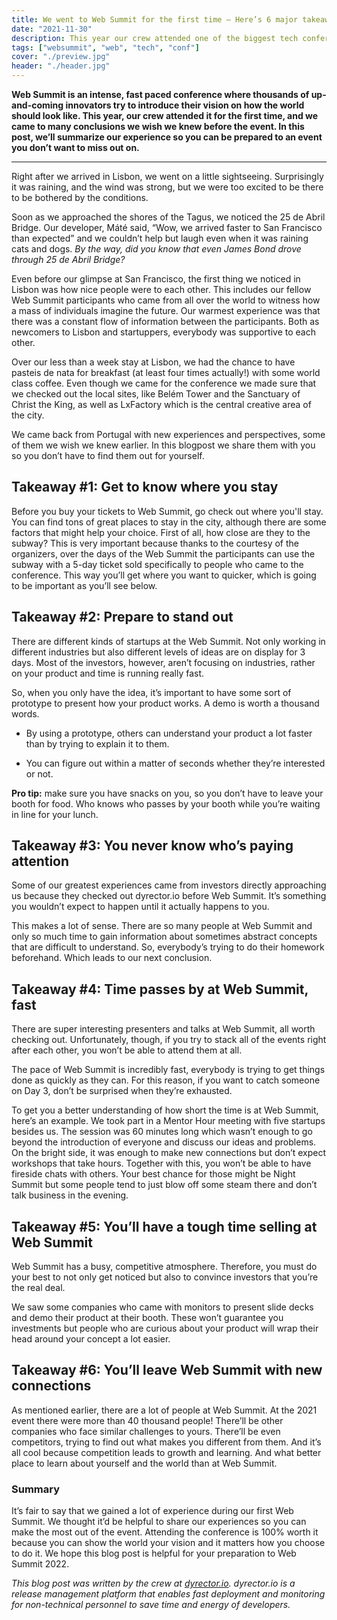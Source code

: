 ```yaml
---
title: We went to Web Summit for the first time – Here’s 6 major takeaways you need to know before you buy your tickets
date: "2021-11-30"
description: This year our crew attended one of the biggest tech conferences of the world, Web Summit for the first time to show investors the dyrector.io release management platform. In this post, we’ll summarize our experience so you can be prepared to an event you don’t want to miss out on.
tags: ["websummit", "web", "tech", "conf"]
cover: "./preview.jpg"
header: "./header.jpg"
---
```


**Web Summit is an intense, fast paced conference where thousands of up-and-coming innovators try to introduce their vision on how the world should look like. This year, our crew attended it for the first time, and we came to many conclusions we wish we knew before the event. In this post, we’ll summarize our experience so you can be prepared to an event you don’t want to miss out on.**

***

Right after we arrived in Lisbon, we went on a little sightseeing. Surprisingly it was raining, and the wind was strong, but we were too excited to be there to be bothered by the conditions.

Soon as we approached the shores of the Tagus, we noticed the 25 de Abril Bridge. Our developer, Máté said, “Wow, we arrived faster to San Francisco than expected” and we couldn’t help but laugh even when it was raining cats and dogs. *By the way, did you know that even James Bond drove through 25 de Abril Bridge?*

Even before our glimpse at San Francisco, the first thing we noticed in Lisbon was how nice people were to each other. This includes our fellow Web Summit participants who came from all over the world to witness how a mass of individuals imagine the future. Our warmest experience was that there was a constant flow of information between the participants. Both as newcomers to Lisbon and startuppers, everybody was supportive to each other.

Over our less than a week stay at Lisbon, we had the chance to have pasteis de nata for breakfast (at least four times actually!) with some world class coffee. Even though we came for the conference we made sure that we checked out the local sites, like Belém Tower and the Sanctuary of Christ the King, as well as LxFactory which is the central creative area of the city.

We came back from Portugal with new experiences and perspectives, some of them we wish we knew earlier. In this blogpost we share them with you so you don’t have to find them out for yourself.

## Takeaway #1: Get to know where you stay

Before you buy your tickets to Web Summit, go check out where you'll stay. You can find tons of great places to stay in the city, although there are some factors that might help your choice. First of all, how close are they to the subway? This is very important because thanks to the courtesy of the organizers, over the days of the Web Summit the participants can use the subway with a 5-day ticket sold specifically to people who came to the conference. This way you’ll get where you want to quicker, which is going to be important as you’ll see below.

## Takeaway #2: Prepare to stand out

There are different kinds of startups at the Web Summit. Not only working in different industries but also different levels of ideas are on display for 3 days. Most of the investors, however, aren’t focusing on industries, rather on your product and time is running really fast.

So, when you only have the idea, it’s important to have some sort of prototype to present how your product works. A demo is worth a thousand words.

- By using a prototype, others can understand your product a lot faster than by trying to explain it to them.

- You can figure out within a matter of seconds whether they’re interested or not.

**Pro tip:** make sure you have snacks on you, so you don’t have to leave your booth for food. Who knows who passes by your booth while you’re waiting in line for your lunch.

## Takeaway #3: You never know who’s paying attention

Some of our greatest experiences came from investors directly approaching us because they checked out dyrector.io before Web Summit. It’s something you wouldn’t expect to happen until it actually happens to you.

This makes a lot of sense. There are so many people at Web Summit and only so much time to gain information about sometimes abstract concepts that are difficult to understand. So, everybody’s trying to do their homework beforehand. Which leads to our next conclusion.

## Takeaway #4: Time passes by at Web Summit, fast

There are super interesting presenters and talks at Web Summit, all worth checking out. Unfortunately, though, if you try to stack all of the events right after each other, you won’t be able to attend them at all.

The pace of Web Summit is incredibly fast, everybody is trying to get things done as quickly as they can. For this reason, if you want to catch someone on Day 3, don’t be surprised when they’re exhausted.

To get you a better understanding of how short the time is at Web Summit, here’s an example. We took part in a Mentor Hour meeting with five startups besides us. The session was 60 minutes long which wasn’t enough to go beyond the introduction of everyone and discuss our ideas and problems. On the bright side, it was enough to make new connections but don’t expect workshops that take hours. Together with this, you won’t be able to have fireside chats with others. Your best chance for those might be Night Summit but some people tend to just blow off some steam there and don’t talk business in the evening.

## Takeaway #5: You’ll have a tough time selling at Web Summit

Web Summit has a busy, competitive atmosphere. Therefore, you must do your best to not only get noticed but also to convince investors that you’re the real deal.

We saw some companies who came with monitors to present slide decks and demo their product at their booth. These won’t guarantee you investments but people who are curious about your product will wrap their head around your concept a lot easier.

## Takeaway #6: You’ll leave Web Summit with new connections

As mentioned earlier, there are a lot of people at Web Summit. At the 2021 event there were more than 40 thousand people! There’ll be other companies who face similar challenges to yours. There’ll be even competitors, trying to find out what makes you different from them. And it’s all cool because competition leads to growth and learning. And what better place to learn about yourself and the world than at Web Summit.

### Summary

It’s fair to say that we gained a lot of experience during our first Web Summit. We thought it’d be helpful to share our experiences so you can make the most out of the event. Attending the conference is 100% worth it because you can show the world your vision and it matters how you choose to do it. We hope this blog post is helpful for your preparation to Web Summit 2022.

*This blog post was written by the crew at [dyrector.io](https://dyrector.io). dyrector.io is a release management platform that enables fast deployment and monitoring for non-technical personnel to save time and energy of developers.*